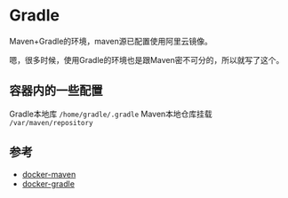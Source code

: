 # Gradle

Maven+Gradle的环境，maven源已配置使用阿里云镜像。

嗯，很多时候，使用Gradle的环境也是跟Maven密不可分的，所以就写了这个。

## 容器内的一些配置

Gradle本地库 `/home/gradle/.gradle`
Maven本地仓库挂载 `/var/maven/repository`

## 参考

* [docker-maven](https://github.com/carlossg/docker-maven)
* [docker-gradle](https://github.com/keeganwitt/docker-gradle)


